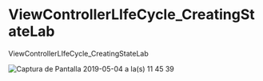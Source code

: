 # ViewControllerLIfeCycle_CreatingStateLab
ViewControllerLIfeCycle_CreatingStateLab

![Captura de Pantalla 2019-05-04 a la(s) 11 45 39](https://user-images.githubusercontent.com/24994818/57182209-cc492080-6e59-11e9-8154-8a1a415abbbe.png)
